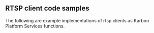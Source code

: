 ## RTSP client code samples
The following are example implementations of rtsp clients as Karbon Platform Services functions.